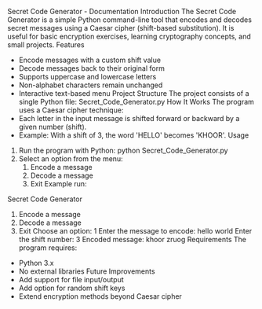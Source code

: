 Secret Code Generator - Documentation
Introduction
The Secret Code Generator is a simple Python command-line tool that encodes and decodes secret messages using a Caesar cipher (shift-based substitution). It is useful for basic encryption exercises, learning cryptography concepts, and small projects.
Features
- Encode messages with a custom shift value
- Decode messages back to their original form
- Supports uppercase and lowercase letters
- Non-alphabet characters remain unchanged
- Interactive text-based menu
Project Structure
The project consists of a single Python file:
Secret_Code_Generator.py
How It Works
The program uses a Caesar cipher technique:
- Each letter in the input message is shifted forward or backward by a given number (shift).
- Example: With a shift of 3, the word 'HELLO' becomes 'KHOOR'.
Usage
1. Run the program with Python:
   python Secret_Code_Generator.py
2. Select an option from the menu:
   1. Encode a message
   2. Decode a message
   3. Exit
Example run:

Secret Code Generator
1. Encode a message
2. Decode a message
3. Exit
Choose an option: 1
Enter the message to encode: hello world
Enter the shift number: 3
Encoded message: khoor zruog
Requirements
The program requires:
- Python 3.x
- No external libraries
Future Improvements
- Add support for file input/output
- Add option for random shift keys
- Extend encryption methods beyond Caesar cipher
